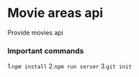# Movie areas api

Provide movies api

### Important commands

1.`npm install`
2.`npm run server`
3.`git init`